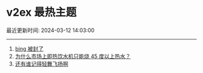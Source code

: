 # v2ex 最热主题

最近更新时间: 2024-03-12 14:03:00

--- 
1. [bing 被封了](https://www.v2ex.com/t/1022722) 
2. [为什么市场上即热饮水机只能烧 45 度以上热水？](https://www.v2ex.com/t/1022731) 
3. [还有谁记得轻舞飞扬啊](https://www.v2ex.com/t/1022739) 
